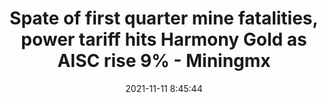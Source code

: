---
"title": "Spate of first quarter mine fatalities, power tariff hits Harmony Gold as AISC rise 9% - Miningmx"
"date": "2021-11-11 8:45:44"
"feed_name": "GOOGLENEWSMINING"
"feed_website": "https://news.google.com/search?q=mining%2Bincident&hl=en-US&gl=US&ceid=US:en"
"feed_rss": "https://news.google.com/rss/search?q=mining%2Bincident&hl=en-US&gl=US&ceid=US:en"
"link": "https://www.miningmx.com/top-story/48091-spate-of-first-quarter-mine-fatalities-power-tariff-hits-harmony-gold-as-aisc-rise-9/"
"source": "{'href': 'https://www.miningmx.com', 'title': 'Miningmx'}"
"file": "_posts/2021-1-1-90c55f191a5e8cbb7cc5334f4624afe0ec52cc74.md"
"accident": "0"
"drilling": "0"
"dead": "0"
"injured": "0"
"arrested": "0"
"place": "unknown place"
"where": "unknown site"
"causes": "unknown"
"place_uri": "unknown place"
---